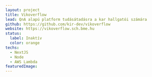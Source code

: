 ```yaml
---
layout: project
title: Vikoverflow
lead: QnA alapú platform tudásátadásra a kar hallgatói számára
github: https://github.com/kir-dev/vikoverflow
website: https://vikoverflow.sch.bme.hu
status:
  label: Inaktív
  color: orange
techs:
  - NextJS
  - Node
  - AWS Lambda
featuredImage:
---
```

